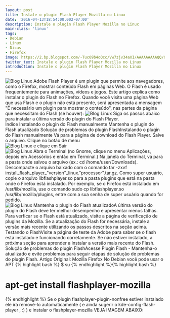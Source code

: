 ```yaml
---
layout: post
title: Instale o plugin Flash Player Mozilla no Linux
date: '2016-04-13T18:54:00.002-07:00'
description: Instale o plugin Flash Player Mozilla no Linux
main-class: 'linux'
tags:
- Debian
- Linux
- Dicas
- Firefox
image: https://2.bp.blogspot.com/-Tuc09b4oQcc/Vw7zjv34aXI/AAAAAAAAAQQ/Xp57vrDIhpMVR5h68eeR4UyajFgxywLVACLcB/s72-c/flash-player-mozilla-linux.jpg
twitter_text: Instale o plugin Flash Player Mozilla no Linux
introduction: Instale o plugin Flash Player Mozilla no Linux
---
```

![Blog Linux](https://2.bp.blogspot.com/-Tuc09b4oQcc/Vw7zjv34aXI/AAAAAAAAAQQ/Xp57vrDIhpMVR5h68eeR4UyajFgxywLVACLcB/s640/flash-player-mozilla-linux.jpg "Blog Linux")
Adobe Flash Player é um plugin que permite aos navegadores, como o  Firefox, mostrar conteúdo Flash em páginas Web. O Flash é usado  frequentemente para animações, vídeos e jogos. Este artigo explica como  instalar o plugin do Flash no Firefox. 
Quando você visita uma página Web que usa Flash e o plugin não está presente, será apresentada a mensagem "É necessário um plugin para mostrar o conteúdo", nas partes da página que necessitam do Flash (se houver): 
![Blog Linux](https://support.cdn.mozilla.net/media/uploads/gallery/images/2014-12-17-17-27-04-a39401.png "Blog Linux")
   Siga os passos abaixo para instalar a última versão do plugin do Flash Player.  
Índice Instalando o plugin do Flash manualmente Mantenha o plugin do Flash atualizado Solução de problemas do plugin FlashInstalando o plugin do Flash manualmente Vá para a página de download do Flash Player.  Salve o arquivo.  Clique no botão de menu              
![Blog Linux](https://support.cdn.mozilla.net/media/uploads/gallery/images/2014-01-10-13-08-08-f52b8c.png "Blog Linux")
   e clique em Sair              
![Blog Linux](https://support.cdn.mozilla.net/media/uploads/gallery/images/2014-03-07-11-44-35-716f6b.png "Blog Linux")
    Abra o Terminal (no Gnome, clique no menu Aplicações, depois em Acessórios e então em Terminal.)  Na janela do Terminal, vá para a pasta onde salvou o arquivo (ex.: cd /home/user/Downloads).  Descompacte o arquivo baixado com o comando tar -zxvf install_flash_player_"version"_linux."processor".tar.gz.  Como super usuário, copie o arquivo libflashplayer.so para a pasta plugins que está na pasta onde o Firefox está instalado. Por exemplo, se o Firefox está instalado em /usr/lib/mozilla, use o comando sudo cp libflashplayer.so /usr/lib/mozilla/plugins, entre com a sua senha de super usuário quando for pedido.             
![Blog Linux](https://support.cdn.mozilla.net/media/uploads/gallery/images/0a85171f1802a3b0d9f46ffb997ddc02-1260326970-447-1.png "Blog Linux")
   Mantenha o plugin do Flash atualizadoA última versão do plugin do Flash deve ter melhor desempenho e  apresentar menos falhas. Para verficar se o Flash está atualizado,  visite a página de verificação de plugins da Mozilla. Se a atualização do Flash for necessária, instale a versão mais recente utilizando os passos descritos na seção acima.
Testando o FlashVisite a página de teste da Adobe para saber se o flash está instalado e funcionando corretamente. Se não estiver instalado, a próxima seção para aprender a instalar a versão mais recente do Flash. 
Solução de problemas do plugin FlashAcesse Plugin Flash - Mantenha-o atualizado e evite problemas para seguir etapas de solução de problemas do plugin Flash. 
Artigo Original: Mozilla Firefox
No Debian você pode usar o APT
{% highlight bash %}
$ su
{% endhighlight %}{% highlight bash %}
# apt-get install flashplayer-mozilla
{% endhighlight %}
Se o plugin flashplayer-plugin-nonfree estiver instalado ele irá  removê-lo automaticamente ( e ainda sugerir o  kde-config-flash-player ,  :) ) e instalar o
flashplayer-mozilla 
VEJA IMAGEM ABAIXO:
